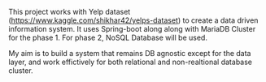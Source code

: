 This project works with Yelp dataset (https://www.kaggle.com/shikhar42/yelps-dataset) to create a data driven information system.
It uses Spring-boot along along with MariaDB Cluster for the phase 1.
For phase 2, NoSQL Database will be used.

My aim is to build a system that remains DB agnostic except for the data layer, and work effictively for both relational and non-realtional database cluster.
